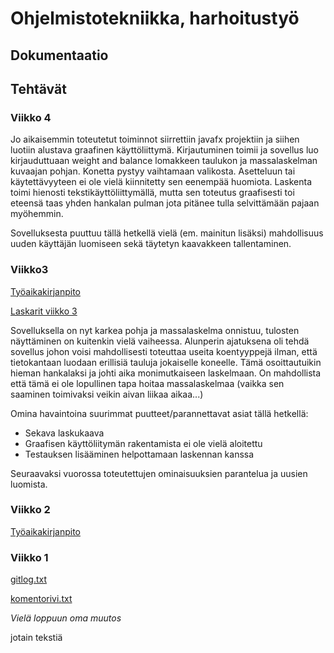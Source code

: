 # Ohjelmistotekniikka, harhoitustyö

## Dokumentaatio


## Tehtävät

### Viikko 4


Jo aikaisemmin toteutetut toiminnot siirrettiin javafx projektiin ja siihen luotiin alustava graafinen käyttöliittymä. Kirjautuminen toimii ja sovellus luo kirjauduttuaan weight and balance lomakkeen taulukon ja massalaskelman kuvaajan pohjan. Konetta pystyy vaihtamaan valikosta. Asetteluun tai käytettävyyteen ei ole vielä kiinnitetty sen eenempää huomiota. Laskenta toimi hienosti tekstikäyttöliittymällä, mutta sen toteutus graafisesti toi eteensä taas yhden hankalan pulman jota pitänee tulla selvittämään pajaan myöhemmin.

Sovelluksesta puuttuu tällä hetkellä vielä (em. mainitun lisäksi) mahdollisuus uuden käyttäjän luomiseen sekä täytetyn kaavakkeen tallentaminen. 


### Viikko3
[Työaikakirjanpito](https://github.com/SPitkanen/ot-harjoitustyo/blob/master/dokumentaatio/tyoaikakirjanpito.md)

[Laskarit viikko 3](https://github.com/SPitkanen/ot-harjoitustyo/tree/master/laskarit/viikko3)

Sovelluksella on nyt karkea pohja ja massalaskelma onnistuu, tulosten näyttäminen on kuitenkin vielä vaiheessa. 
Alunperin ajatuksena oli tehdä sovellus johon voisi mahdollisesti toteuttaa useita koentyyppejä ilman, että tietokantaan luodaan erillisiä tauluja jokaiselle koneelle. Tämä osoittautuikin hieman hankalaksi ja johti aika monimutkaiseen laskelmaan. On mahdollista että tämä ei ole lopullinen tapa hoitaa massalaskelmaa (vaikka sen saaminen toimivaksi veikin aivan liikaa aikaa...)

Omina havaintoina suurimmat puutteet/parannettavat asiat tällä hetkellä:
* Sekava laskukaava
* Graafisen käyttöliitymän rakentamista ei ole vielä aloitettu
* Testauksen lisääminen helpottamaan laskennan kanssa

Seuraavaksi vuorossa toteutettujen ominaisuuksien parantelua ja uusien luomista.


### Viikko 2
[Työaikakirjanpito](https://github.com/SPitkanen/ot-harjoitustyo/blob/master/dokumentaatio/tyoaikakirjanpito.md)


### Viikko 1
[gitlog.txt](https://github.com/SPitkanen/ot-harjoitustyo/blob/master/laskarit/viikko1/gitlog.txt)

[komentorivi.txt](https://github.com/SPitkanen/ot-harjoitustyo/blob/master/laskarit/viikko1/komentorivi.txt)

*Vielä loppuun oma muutos*

jotain tekstiä
